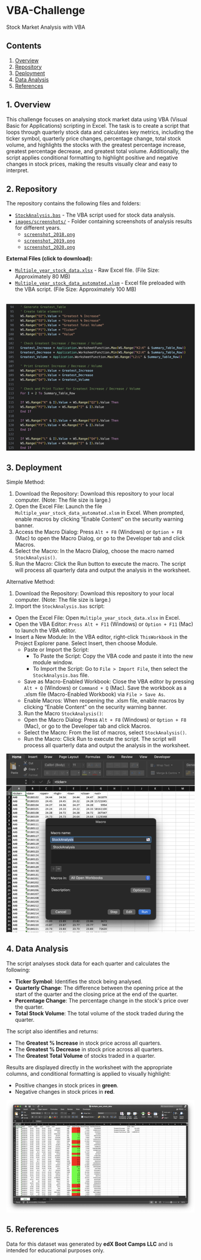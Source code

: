 # VBA-Challenge
Stock Market Analysis with VBA

## Contents
1. [Overview](#1-overview)  
2. [Repository](#2-repository)  
3. [Deployment](#3-deployment)  
4. [Data Analysis](#4-data-analysis)  
5. [References](#5-references)  


## 1. Overview
This challenge focuses on analysing stock market data using VBA (Visual Basic for Applications) scripting in Excel. The task is to create a script that loops through quarterly stock data and calculates key metrics, including the ticker symbol, quarterly price changes, percentage change, total stock volume, and highlights the stocks with the greatest percentage increase, greatest percentage decrease, and greatest total volume. Additionally, the script applies conditional formatting to highlight positive and negative changes in stock prices, making the results visually clear and easy to interpret.

## 2. Repository
The repository contains the following files and folders:

- [`StockAnalysis.bas`](StockAnalysis.bas) - The VBA script used for stock data analysis.
- [`images/screenshots/`](images/screenshots) - Folder containing screenshots of analysis results for different years.
  - [`screenshot_2018.png`](images/screenshots/screenshot_2018.png)
  - [`screenshot_2019.png`](images/screenshots/screenshot_2019.png)
  - [`screenshot_2020.png`](images/screenshots/screenshot_2020.png)

**External Files (click to download):**

- [`Multiple_year_stock_data.xlsx`](https://drive.google.com/file/d/1aamA2lVvYkGzo3dpvHQuRJW0Y3c0Rv9q/) - Raw Excel file. (File Size: Approximately 80 MB)
- [`Multiple_year_stock_data_automated.xlsm`](https://drive.google.com/file/d/18c39lX7tpFv7dAIpHjBPYHblvTQDnQHT/) - Excel file preloaded with the VBA script. (File Size: Approximately 100 MB)<br><br>

![VBA Code](images/code_screenshot.png)

## 3. Deployment

Simple Method:

1. Download the Repository: Download this repository to your local computer. (Note: The file size is large.)
2. Open the Excel File: Launch the file `Multiple_year_stock_data_automated.xlsm` in Excel. When prompted, enable macros by clicking “Enable Content” on the security warning banner.
3. Access the Macro Dialog: Press `Alt + F8` (Windows) or `Option + F8` (Mac) to open the Macro Dialog, or go to the Developer tab and click Macros.
4. Select the Macro: In the Macro Dialog, choose the macro named `StockAnalysis()`.
5. Run the Macro: Click the Run button to execute the macro. The script will process all quarterly data and output the analysis in the worksheet.

Alternative Method:

1. Download the Repository: Download this repository to your local computer. (Note: The file size is large.)
2. Import the `StockAnalysis.bas` script:
  - Open the Excel File: Open `Multiple_year_stock_data.xlsx` in Excel.
  - Open the VBA Editor: `Press Alt + F11` (Windows) or `Option + F11` (Mac) to launch the VBA editor.
  - Insert a New Module: In the VBA editor, right-click `ThisWorkbook` in the Project Explorer pane. Select Insert, then choose Module.
	- Paste or Import the Script:
	  - To Paste the Script: Copy the VBA code and paste it into the new module window.
	  - To Import the Script: Go to `File > Import File`, then select the `StockAnalysis.bas` file.
	-	Save as Macro-Enabled Workbook: Close the VBA editor by pressing `Alt + Q` (Windows) or `Command + Q` (Mac). Save the workbook as a .xlsm file (Macro-Enabled Workbook) via `File > Save As`.
	-	Enable Macros: When reopening the .xlsm file, enable macros by clicking “Enable Content” on the security warning banner.
	3.	Run the Macro `StockAnalysis()`:
	-	Open the Macro Dialog: Press `Alt + F8` (Windows) or `Option + F8` (Mac), or go to the Developer tab and click Macros.
	-	Select the Macro: From the list of macros, select `StockAnalysis()`.
	-	Run the Macro: Click Run to execute the script. The script will process all quarterly data and output the analysis in the worksheet.

![Macro](images/macro.png)

## 4. Data Analysis
The script analyses stock data for each quarter and calculates the following:
- **Ticker Symbol**: Identifies the stock being analysed.
- **Quarterly Change**: The difference between the opening price at the start of the quarter and the closing price at the end of the quarter.
- **Percentage Change**: The percentage change in the stock's price over the quarter.
- **Total Stock Volume**: The total volume of the stock traded during the quarter.

The script also identifies and returns:
- The **Greatest % Increase** in stock price across all quarters.
- The **Greatest % Decrease** in stock price across all quarters.
- The **Greatest Total Volume** of stocks traded in a quarter.

Results are displayed directly in the worksheet with the appropriate columns, and conditional formatting is applied to visually highlight:
- Positive changes in stock prices in **green**.
- Negative changes in stock prices in **red**.

![Excel Screenshot](images/screenshots/screenshot_2018.png)

## 5. References

Data for this dataset was generated by **edX Boot Camps LLC** and is intended for educational purposes only.
